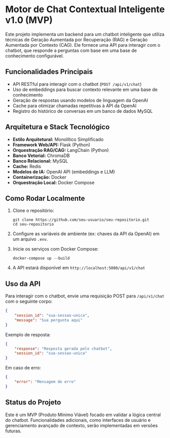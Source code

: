 # Motor de Chat Contextual Inteligente v1.0 (MVP)

Este projeto implementa um backend para um chatbot inteligente que utiliza técnicas de Geração Aumentada por Recuperação (RAG) e Geração Aumentada por Contexto (CAG). Ele fornece uma API para interagir com o chatbot, que responde a perguntas com base em uma base de conhecimento configurável.

## Funcionalidades Principais

- API RESTful para interagir com o chatbot (`POST /api/v1/chat`)
- Uso de embeddings para buscar contexto relevante em uma base de conhecimento
- Geração de respostas usando modelos de linguagem da OpenAI
- Cache para otimizar chamadas repetitivas à API da OpenAI
- Registro do histórico de conversas em um banco de dados MySQL

## Arquitetura e Stack Tecnológico

- **Estilo Arquitetural:** Monolítico Simplificado
- **Framework Web/API:** Flask (Python)
- **Orquestração RAG/CAG:** LangChain (Python)
- **Banco Vetorial:** ChromaDB
- **Banco Relacional:** MySQL
- **Cache:** Redis
- **Modelos de IA:** OpenAI API (embeddings e LLM)
- **Containerização:** Docker
- **Orquestração Local:** Docker Compose

## Como Rodar Localmente

1. Clone o repositório:
   ```
   git clone https://github.com/seu-usuario/seu-repositorio.git
   cd seu-repositorio
   ```

2. Configure as variáveis de ambiente (ex: chaves da API da OpenAI) em um arquivo `.env`.

3. Inicie os serviços com Docker Compose:
   ```
   docker-compose up --build
   ```

4. A API estará disponível em `http://localhost:5000/api/v1/chat`

## Uso da API

Para interagir com o chatbot, envie uma requisição POST para `/api/v1/chat` com o seguinte corpo:

```json
{
    "session_id": "sua-sessao-unica",
    "message": "Sua pergunta aqui"
}
```

Exemplo de resposta:

```json
{
    "response": "Resposta gerada pelo chatbot",
    "session_id": "sua-sessao-unica"
}
```

Em caso de erro:

```json
{
    "error": "Mensagem de erro"
}
```

## Status do Projeto

Este é um MVP (Produto Mínimo Viável) focado em validar a lógica central do chatbot. Funcionalidades adicionais, como interfaces de usuário e gerenciamento avançado de contexto, serão implementadas em versões futuras.